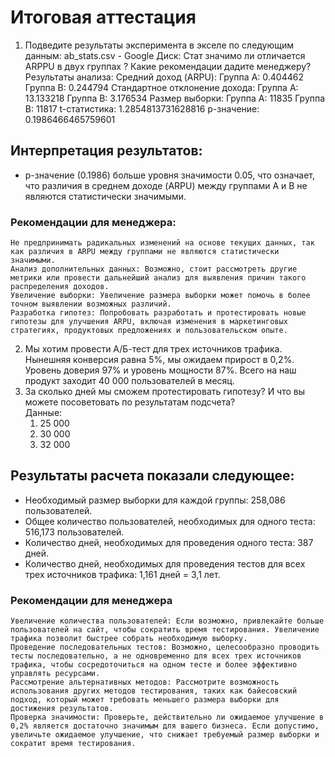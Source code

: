 # Итоговая аттестация

1. Подведите результаты эксперимента в экселе по следующим данным: ab_stats.csv - Google Диск:
Стат значимо ли отличается ARPPU в двух группах ? Какие рекомендации дадите
менеджеру?
    Результаты анализа:
    Средний доход (ARPU):
    Группа A: 0.404462
    Группа B: 0.244794
    Стандартное отклонение дохода:
    Группа A: 13.133218
    Группа B: 3.176534
    Размер выборки:
    Группа A: 11835
    Группа B: 11817
    t-статистика: 1.2854813731628816
    p-значение: 0.1986466465759601
## Интерпретация результатов:
+ p-значение (0.1986) больше уровня значимости 0.05, что означает, что различия в среднем доходе (ARPU) между группами A и B не являются статистически значимыми.
### Рекомендации для менеджера:
    Не предпринимать радикальных изменений на основе текущих данных, так как различия в ARPU между группами не являются статистически значимыми.
    Анализ дополнительных данных: Возможно, стоит рассмотреть другие метрики или провести дальнейший анализ для выявления причин такого распределения доходов.
    Увеличение выборки: Увеличение размера выборки может помочь в более точном выявлении возможных различий.
    Разработка гипотез: Попробовать разработать и протестировать новые гипотезы для улучшения ARPU, включая изменения в маркетинговых стратегиях, продуктовых предложениях и пользовательском опыте.

2. Мы хотим провести А/Б-тест для трех источников трафика. Нынешняя конверсия равна 5%,
мы ожидаем прирост в 0,2%.
Уровень доверия 97% и уровень мощности 87%.
Всего на наш продукт заходит 40 000 пользователей в месяц.
3. За сколько дней мы сможем протестировать гипотезу? И что вы можете посоветовать по
результатам подсчета?  
Данные:
   1) 25 000
   2) 30 000
   3) 32 000
## Результаты расчета показали следующее:
+ Необходимый размер выборки для каждой группы: 258,086 пользователей.
+ Общее количество пользователей, необходимых для одного теста: 516,173 пользователей.
+ Количество дней, необходимых для проведения одного теста: 387 дней.
+ Количество дней, необходимых для проведения тестов для всех трех источников трафика: 1,161 дней = 3,1 лет.
### Рекомендации для менеджера
    Увеличение количества пользователей: Если возможно, привлекайте больше пользователей на сайт, чтобы сократить время тестирования. Увеличение трафика позволит быстрее собрать необходимую выборку.
    Проведение последовательных тестов: Возможно, целесообразно проводить тесты последовательно, а не одновременно для всех трех источников трафика, чтобы сосредоточиться на одном тесте и более эффективно управлять ресурсами.
    Рассмотрение альтернативных методов: Рассмотрите возможность использования других методов тестирования, таких как байесовский подход, который может требовать меньшего размера выборки для достижения результатов.
    Проверка значимости: Проверьте, действительно ли ожидаемое улучшение в 0,2% является достаточно значимым для вашего бизнеса. Если допустимо, увеличьте ожидаемое улучшение, что снижает требуемый размер выборки и сократит время тестирования.

